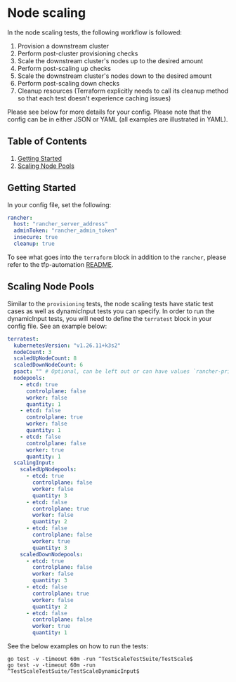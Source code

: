 # Node scaling

In the node scaling tests, the following workflow is followed:

1. Provision a downstream cluster
2. Perform post-cluster provisioning checks
3. Scale the downstream cluster's nodes up to the desired amount
4. Perform post-scaling up checks
5. Scale the downstream cluster's nodes down to the desired amount
6. Perform post-scaling down checks
7. Cleanup resources (Terraform explicitly needs to call its cleanup method so that each test doesn't experience caching issues)

Please see below for more details for your config. Please note that the config can be in either JSON or YAML (all examples are illustrated in YAML).

## Table of Contents
1. [Getting Started](#Getting-Started)
2. [Scaling Node Pools](#Scaling-Node-Pools)

## Getting Started
In your config file, set the following:
```yaml
rancher:
  host: "rancher_server_address"
  adminToken: "rancher_admin_token"
  insecure: true
  cleanup: true
```

To see what goes into the `terraform` block in addition to the `rancher`, please refer to the tfp-automation [README](../../README.md).

## Scaling Node Pools
Similar to the `provisioning` tests, the node scaling tests have static test cases as well as dynamicInput tests you can specify. In order to run the dynamicInput tests, you will need to define the `terratest` block in your config file. See an example below:

```yaml
terratest:
  kubernetesVersion: "v1.26.11+k3s2"
  nodeCount: 3
  scaledUpNodeCount: 8
  scaledDownNodeCount: 6
  psact: "" # Optional, can be left out or can have values `rancher-privileged` or `rancher-restricted`
  nodepools:
    - etcd: true
      controlplane: false
      worker: false
      quantity: 1
    - etcd: false
      controlplane: true
      worker: false
      quantity: 1
    - etcd: false
      controlplane: false
      worker: true
      quantity: 1
  scalingInput:
    scaledUpNodepools:
      - etcd: true
        controlplane: false
        worker: false
        quantity: 3
      - etcd: false
        controlplane: true
        worker: false
        quantity: 2
      - etcd: false
        controlplane: false
        worker: true
        quantity: 3
    scaledDownNodepools:
      - etcd: true
        controlplane: false
        worker: false
        quantity: 3
      - etcd: false
        controlplane: true
        worker: false
        quantity: 2
      - etcd: false
        controlplane: false
        worker: true
        quantity: 1
  ```

See the below examples on how to run the tests:

`go test -v -timeout 60m -run ^TestScaleTestSuite/TestScale$` \
`go test -v -timeout 60m -run ^TestScaleTestSuite/TestScaleDynamicInput$`